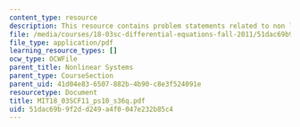 ```yaml
---
content_type: resource
description: This resource contains problem statements related to non linear systems.
file: /media/courses/18-03sc-differential-equations-fall-2011/51dac69b9f2dd249a4f0047e232b85c4_MIT18_03SCF11_ps10_s36q.pdf
file_type: application/pdf
learning_resource_types: []
ocw_type: OCWFile
parent_title: Nonlinear Systems
parent_type: CourseSection
parent_uid: 41d04e83-6507-882b-4b90-c8e3f524091e
resourcetype: Document
title: MIT18_03SCF11_ps10_s36q.pdf
uid: 51dac69b-9f2d-d249-a4f0-047e232b85c4
---
```

